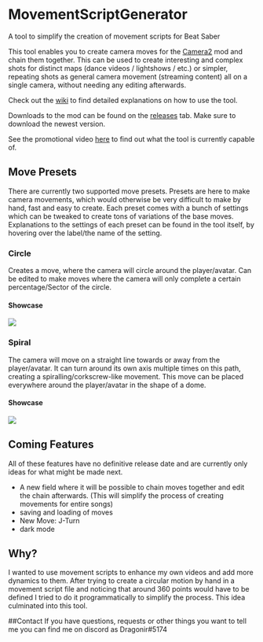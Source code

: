 # MovementScriptGenerator
A tool to simplify the creation of movement scripts for Beat Saber

This tool enables you to create camera moves for the [Camera2](https://github.com/kinsi55/CS_BeatSaber_Camera2) mod and chain them together.
This can be used to create interesting and complex shots for distinct maps (dance videos / lightshows / etc.) or simpler, repeating shots as general camera movement (streaming content) all on a single camera, without needing any editing afterwards.

Check out the [wiki](https://github.com/DragonirHD/MovementScriptGenerator/wiki) to find detailed explanations on how to use the tool.

Downloads to the mod can be found on the [releases](https://github.com/DragonirHD/MovementScriptGenerator/releases) tab. Make sure to download the newest version.

See the promotional video [here](https://youtu.be/YGpfWJvm4Hs) to find out what the tool is currently capable of.

## Move Presets
There are currently two supported move presets.
Presets are here to make camera movements, which would otherwise be very difficult to make by hand, fast and easy to create.
Each preset comes with a bunch of settings which can be tweaked to create tons of variations of the base moves.
Explanations to the settings of each preset can be found in the tool itself, by hovering over the label/the name of the setting.

### Circle
Creates a move, where the camera will circle around the player/avatar.
Can be edited to make moves where the camera will only complete a certain percentage/Sector of the circle.

#### Showcase
![](Showcase/circle.gif)

### Spiral
The camera will move on a straight line towards or away from the player/avatar.
It can turn around its own axis multiple times on this path, creating a spiralling/corkscrew-like movement.
This move can be placed everywhere around the player/avatar in the shape of a dome.

#### Showcase
![](Showcase/spiral.gif)

## Coming Features
All of these features have no definitive release date and are currently only ideas for what might be made next.
- A new field where it will be possible to chain moves together and edit the chain afterwards. (This will simplify the process of creating movements for entire songs)
- saving and loading of moves
- New Move: J-Turn
- dark mode

## Why?
I wanted to use movement scripts to enhance my own videos and add more dynamics to them.
After trying to create a circular motion by hand in a movement script file and noticing that around 360 points would have to be defined
I tried to do it programmatically to simplify the process.
This idea culminated into this tool.

##Contact
If you have questions, requests or other things you want to tell me you can find me on discord as Dragonir#5174
